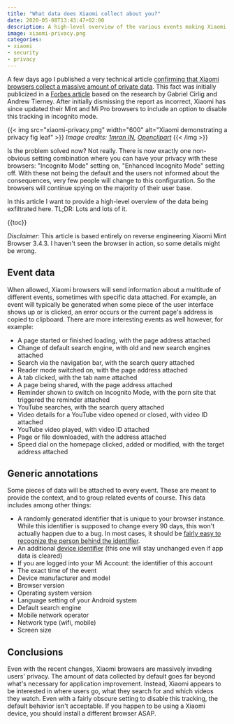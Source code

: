 ```yaml
---
title: "What data does Xiaomi collect about you?"
date: 2020-05-08T13:43:47+02:00
description: A high-level overview of the various events making Xiaomi browsers send your private data to Xiaomi servers - by default, unless you discover an obscure settings combination.
image: xiaomi-privacy.png
categories:
- xiaomi
- security
- privacy
---
```


A few days ago I published a very technical article [confirming that Xiaomi browsers collect a massive amount of private data](/2020/05/04/are-xiaomi-browsers-spyware-yes-they-are.../). This fact was initially publicized in a [Forbes article](https://www.forbes.com/sites/thomasbrewster/2020/04/30/exclusive-warning-over-chinese-mobile-giant-xiaomi-recording-millions-of-peoples-private-web-and-phone-use/) based on the research by Gabriel Cîrlig and Andrew Tierney. After initially dismissing the report as incorrect, Xiaomi has since updated their Mint and Mi Pro browsers to include an option to disable this tracking in incognito mode.

{{< img src="xiaomi-privacy.png" width="600" alt="Xiaomi demonstrating a privacy fig leaf" >}}
<em>
  Image credits:
  <a href="https://commons.wikimedia.org/wiki/File:Xiaomi_Corporation.svg" rel="nofollow">1mran IN</a>,
  <a href="https://publicdomainvectors.org/en/free-clipart/Cartoon-Adam-and-Eve/53416.html" rel="nofollow">Openclipart</a>
</em>
{{< /img >}}

Is the problem solved now? Not really. There is now exactly one non-obvious setting combination where you can have your privacy with these browsers: "Incognito Mode" setting on, "Enhanced Incognito Mode" setting off. With these not being the default and the users not informed about the consequences, very few people will change to this configuration. So the browsers will continue spying on the majority of their user base.

In this article I want to provide a high-level overview of the data being exfiltrated here. TL;DR: Lots and lots of it.

{{toc}}

*Disclaimer*: This article is based entirely on reverse engineering Xiaomi Mint Browser 3.4.3. I haven't seen the browser in action, so some details might be wrong.

## Event data

When allowed, Xiaomi browsers will send information about a multitude of different events, sometimes with specific data attached. For example, an event will typically be generated when some piece of the user interface shows up or is clicked, an error occurs or the current page's address is copied to clipboard. There are more interesting events as well however, for example:

* A page started or finished loading, with the page address attached
* Change of default search engine, with old and new search engines attached
* Search via the navigation bar, with the search query attached
* Reader mode switched on, with the page address attached
* A tab clicked, with the tab name attached
* A page being shared, with the page address attached
* Reminder shown to switch on Incognito Mode, with the porn site that triggered the reminder attached
* YouTube searches, with the search query attached
* Video details for a YouTube video opened or closed, with video ID attached
* YouTube video played, with video ID attached
* Page or file downloaded, with the address attached
* Speed dial on the homepage clicked, added or modified, with the target address attached

## Generic annotations

Some pieces of data will be attached to every event. These are meant to provide the context, and to group related events of course. This data includes among other things:

* A randomly generated identifier that is unique to your browser instance. While this identifier is supposed to change every 90 days, this won't actually happen due to a bug. In most cases, it should be [fairly easy to recognize the person behind the identifier](/2020/02/18/insights-from-avast/jumpshot-data-pitfalls-of-data-anonymization/).
* An additional [device identifier](https://developer.android.com/reference/android/provider/Settings.Secure#ANDROID_ID) (this one will stay unchanged even if app data is cleared)
* If you are logged into your Mi Account: the identifier of this account
* The exact time of the event
* Device manufacturer and model
* Browser version
* Operating system version
* Language setting of your Android system
* Default search engine
* Mobile network operator
* Network type (wifi, mobile)
* Screen size

## Conclusions

Even with the recent changes, Xiaomi browsers are massively invading users' privacy. The amount of data collected by default goes far beyond what's necessary for application improvement. Instead, Xiaomi appears to be interested in where users go, what they search for and which videos they watch. Even with a fairly obscure setting to disable this tracking, the default behavior isn't acceptable. If you happen to be using a Xiaomi device, you should install a different browser ASAP.
